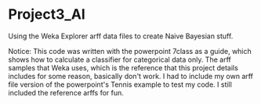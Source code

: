 # Project3_AI
Using the Weka Explorer arff data files to create Naive Bayesian stuff. 

Notice: This code was written with the powerpoint 7class as a guide, which shows how to calculate
a classifier for categorical data only. The arff samples that Weka uses, which is the reference 
that this project details includes for some reason, basically don't work. I had to include my
own arff file version of the powerpoint's Tennis example to test my code. I still included
the reference arffs for fun.